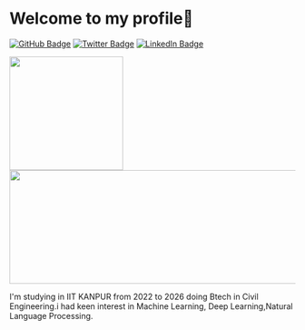 
# Welcome to my profile👋

[![GitHub Badge](https://img.shields.io/badge/GitHub-yhimanshu22-blue?style=flat-square&logo=github)](https://github.com/yhimanshu22)
[![Twitter Badge](https://img.shields.io/badge/Twitter-yhimanshu22456-blue?style=flat-square&logo=twitter)](https://twitter.com/yhimanshu22456)
[![LinkedIn Badge](https://img.shields.io/badge/LinkedIn-yhimanshu22-blue?style=flat-square&logo=linkedin)](https://www.linkedin.com/in/yhimanshu22)


<a href="https://github.com/yhimanshu22/github-readme-stats">
  <img height=200 align="center" src='https://github-readme-stats.vercel.app/api?username=yhimanshu22&show_icons=true&theme=radical' />
</a>
<a href="https://github.com/yhimanshu22/github-readme-stats">
  <img height=200 width=600  align="center" src='https://github-readme-stats.vercel.app/api/top-langs/?username=yhimanshu22&layout=donut-vertical' />
</a>




I'm studying in IIT KANPUR from 2022 to 2026 doing Btech in Civil Engineering.i had keen interest in  Machine Learning, Deep Learning,Natural Language Processing.



